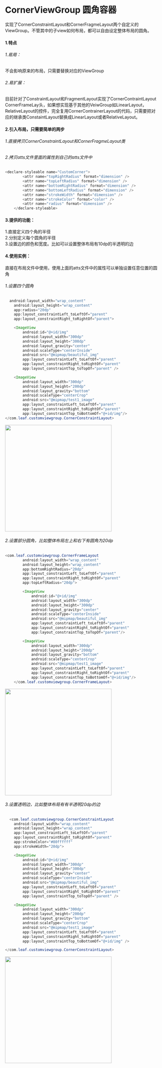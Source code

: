 # CornerViewGroup 圆角容器
实现了CornerConstraintLayout和CornerFragmeLayout两个自定义的ViewGroup。不管其中的子view如何布局，都可以自由设定整体布局的圆角。

#### 1.特点
###### 1.易用：  
不会影响原来的布局，只需要替换对应的ViewGroup
###### 2.易扩展：  
目前针对了ConstraintLayout和FragmentLayout实现了CornerContraintLayout CornerFrameLay头，如果想实现基于其他的VeiwGroup如LinearLayout，RelativeLayout的控件，完全复用CornerContrainerLayout的代码，只需要把对应的继承类ConstaintLayout替换成LinearLayout或者RelativeLayout。

#### 2.引入布局，只需要简单的两步
###### 1.直接拷贝CornerConstraintLayout和CornerFragmeLayout类  
###### 2.拷贝atts文件里面的属性到自己的atts文件中  
```java
<declare-styleable name="CustomCorner">
        <attr name="topRightRadius" format="dimension" />
        <attr name="topLeftRadius" format="dimension" />
        <attr name="bottomRightRadius" format="dimension" />
        <attr name="bottomLeftRadius" format="dimension" />
        <attr name="strokeWidth" format="dimension" />
        <attr name="strokeColor" format="color" />
        <attr name="radius" format="dimension" />
    </declare-styleable>
```

#### 3.提供的功能：
1.直接定义四个角的半径  
2.分别定义每个圆角的半径  
3.设置边的颜色和宽度。比如可以设置整体布局有10dp的半透明的边  

#### 4.使用实例：
直接在布局文件中使用，使用上面的atts文件中的属性可以单独设置任意位置的圆角 

###### 1.设置四个圆角
```java
  android:layout_width="wrap_content"
    android:layout_height="wrap_content"
    app:radius="20dp"
    app:layout_constraintLeft_toLeftOf="parent"
    app:layout_constraintRight_toRightOf="parent">

    <ImageView
        android:id="@+id/img"
        android:layout_width="300dp"
        android:layout_height="300dp"
        android:layout_gravity="center"
        android:scaleType="centerInside"
        android:src="@mipmap/beautiful_img"
        app:layout_constraintLeft_toLeftOf="parent"
        app:layout_constraintRight_toRightOf="parent"
        app:layout_constraintTop_toTopOf="parent" />

    <ImageView
        android:layout_width="300dp"
        android:layout_height="200dp"
        android:layout_gravity="bottom"
        android:scaleType="centerCrop"
        android:src="@mipmap/test1_image"
        app:layout_constraintLeft_toLeftOf="parent"
        app:layout_constraintRight_toRightOf="parent"
        app:layout_constraintTop_toBottomOf="@+id/img"/>
</com.leaf.customviewgroup.CornerConstraintLayout>
```

<img src="https://github.com/redleaf2002/CornerViewGroup/blob/master/88a419bdc21a6db0a4985e031.jpg" width="350" />

######  2.设置部分圆角，比如整体布局左上和右下有圆角为20dp
```java
<com.leaf.customviewgroup.CornerFrameLayout
        android:layout_width="wrap_content"
        android:layout_height="wrap_content"
        app:bottomRightRadius="20dp"
        app:layout_constraintLeft_toLeftOf="parent"
        app:layout_constraintRight_toRightOf="parent"
        app:topLeftRadius="20dp">

        <ImageView
            android:id="@+id/img"
            android:layout_width="300dp"
            android:layout_height="300dp"
            android:layout_gravity="center"
            android:scaleType="centerInside"
            android:src="@mipmap/beautiful_img"
            app:layout_constraintLeft_toLeftOf="parent"
            app:layout_constraintRight_toRightOf="parent"
            app:layout_constraintTop_toTopOf="parent"/>

        <ImageView
            android:layout_width="300dp"
            android:layout_height="200dp"
            android:layout_gravity="bottom"
            android:scaleType="centerCrop"
            android:src="@mipmap/test1_image"
            app:layout_constraintLeft_toLeftOf="parent"
            app:layout_constraintRight_toRightOf="parent"
            app:layout_constraintTop_toBottomOf="@+id/img"/>
    </com.leaf.customviewgroup.CornerFrameLayout>
```
  <img src="https://github.com/redleaf2002/CornerViewGroup/blob/master/1ef68975d48e7940a25f5e2b3.jpg" width="350" />
  
  ######  3.设置透明边，比如整体布局有有半透明20dp的边
```java
  <com.leaf.customviewgroup.CornerConstraintLayout
    android:layout_width="wrap_content"
    android:layout_height="wrap_content"
    app:layout_constraintLeft_toLeftOf="parent"
    app:layout_constraintRight_toRightOf="parent"
    app:strokeColor="#80ffffff"
    app:strokeWidth="20dp">

    <ImageView
        android:id="@+id/img"
        android:layout_width="300dp"
        android:layout_height="300dp"
        android:layout_gravity="center"
        android:scaleType="centerInside"
        android:src="@mipmap/beautiful_img"
        app:layout_constraintLeft_toLeftOf="parent"
        app:layout_constraintRight_toRightOf="parent"
        app:layout_constraintTop_toTopOf="parent" />

    <ImageView
        android:layout_width="300dp"
        android:layout_height="200dp"
        android:layout_gravity="bottom"
        android:scaleType="centerCrop"
        android:src="@mipmap/test1_image"
        app:layout_constraintLeft_toLeftOf="parent"
        app:layout_constraintRight_toRightOf="parent"
        app:layout_constraintTop_toBottomOf="@+id/img" />

</com.leaf.customviewgroup.CornerConstraintLayout>
 ```
<img src="https://github.com/redleaf2002/CornerViewGroup/blob/master/19b86645d749f3f125a0639f4.jpg" width="350" />
